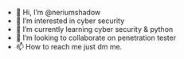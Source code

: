 - 👋 Hi, I’m @neriumshadow
- 👀 I’m interested in cyber security
- 🌱 I’m currently learning cyber security & python
- 💞️ I’m looking to collaborate on penetration tester
- 📫 How to reach me just dm me.

<!---
neriumshadow/neriumshadow is a ✨ special ✨ repository because its `README.md` (this file) appears on your GitHub profile.
You can click the Preview link to take a look at your changes.
--->
